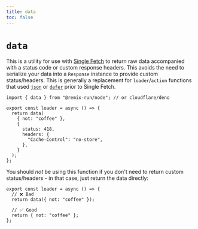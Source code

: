 ```yaml
---
title: data
toc: false
---
```


# `data`

This is a utility for use with [Single Fetch][single-fetch] to return raw data accompanied with a status code or custom response headers. This avoids the need to serialize your data into a `Response` instance to provide custom status/headers. This is generally a replacement for `loader`/`action` functions that used [`json`][json] or [`defer`][defer] prior to Single Fetch.

```tsx
import { data } from "@remix-run/node"; // or cloudflare/deno

export const loader = async () => {
  return data(
    { not: "coffee" },
    {
      status: 418,
      headers: {
        "Cache-Control": "no-store",
      },
    }
  );
};
```

You should _not_ be using this function if you don't need to return custom status/headers - in that case, just return the data directly:

```tsx
export const loader = async () => {
  // ❌ Bad
  return data({ not: "coffee" });

  // ✅ Good
  return { not: "coffee" };
};
```

[single-fetch]: ../guides/single-fetch
[json]: ./json
[defer]: ./defer

